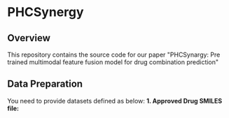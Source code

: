 # PHCSynergy
## Overview
This repository contains the source code for our paper "PHCSynargy: Pre trained multimodal feature fusion model for drug combination prediction"
## Data Preparation
You need to provide datasets defined as below:
**1. Approved Drug SMILES file:**
